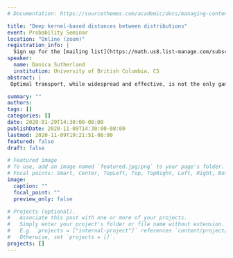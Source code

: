 ```yaml
---
# Documentation: https://sourcethemes.com/academic/docs/managing-content/

title: "Deep kernel-based distances between distributions"
event: Probability Seminar
location: "Online (zoom)"
registration_info: |
  Sign up for the [mailing list](https://math.us8.list-manage.com/subscribe/post?u=c9cc3beec9fa57d7299ac161c&id=845fe9abdc) to receive the connection details
speaker:
  name: Danica Sutherland
  institution: University of British Columbia, CS
abstract: |
 Optimal transport, while widespread and effective, is not the only game in town for comparing high-dimensional distributions. This talk will cover a set of related distances based on kernel methods, in particular the maximum mean discrepancy, and especially their use with learned kernels defined by deep networks. This set of distance metrics allows for effective use in a variety of applications; we will cover foundational properties and develop variants useful for distinguishing distributions, training generative models, and other machine learning applications. 

summary: ""
authors: 
tags: []
categories: []
date: 2020-01-29T14:30:00-08:00
publishDate: 2020-11-09T14:30:00-08:00
lastmod: 2020-11-09T19:21:51-08:00
featured: false
draft: false

# Featured image
# To use, add an image named `featured.jpg/png` to your page's folder.
# Focal points: Smart, Center, TopLeft, Top, TopRight, Left, Right, BottomLeft, Bottom, BottomRight.
image:
  caption: ""
  focal_point: ""
  preview_only: false

# Projects (optional).
#   Associate this post with one or more of your projects.
#   Simply enter your project's folder or file name without extension.
#   E.g. `projects = ["internal-project"]` references `content/project/deep-learning/index.md`.
#   Otherwise, set `projects = []`.
projects: []
---
```

